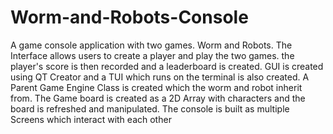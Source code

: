 # Worm-and-Robots-Console
A game console application with two games. Worm and Robots. The Interface allows users to create a player and play the two games. the player's score is then recorded and a leaderboard is created.
GUI is created using QT Creator and a TUI which runs on the terminal is also created.
A Parent Game Engine Class is created which the worm and robot inherit from.
The Game board is created as a 2D Array with characters and the board is refreshed and manipulated.
The console is built as multiple Screens which interact with each other
